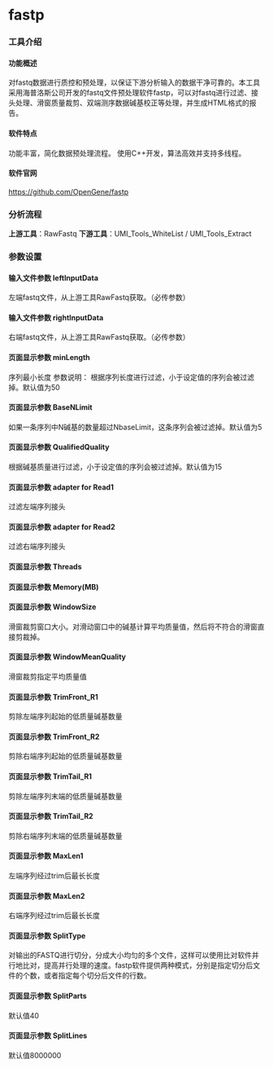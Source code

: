 # **fastp**

### **工具介绍**

#### **功能概述**
对fastq数据进行质控和预处理，以保证下游分析输入的数据干净可靠的。本工具采用海普洛斯公司开发的fastq文件预处理软件fastp，可以对fastq进行过滤、接头处理、滑窗质量裁剪、双端测序数据碱基校正等处理，并生成HTML格式的报告。

#### **软件特点**
功能丰富，简化数据预处理流程。
使用C++开发，算法高效并支持多线程。

#### **软件官网**
https://github.com/OpenGene/fastp

### **分析流程**
**上游工具**：RawFastq
**下游工具**：UMI_Tools_WhiteList / UMI_Tools_Extract

### **参数设置**


#### **输入文件参数 leftInputData**
左端fastq文件，从上游工具RawFastq获取。（必传参数）

#### **输入文件参数 rightInputData**
右端fastq文件，从上游工具RawFastq获取。（必传参数）

#### **页面显示参数 minLength**
序列最小长度
参数说明：
根据序列长度进行过滤，小于设定值的序列会被过滤掉。默认值为50

#### **页面显示参数 BaseNLimit**
如果一条序列中N碱基的数量超过NbaseLimit，这条序列会被过滤掉。默认值为5

#### **页面显示参数 QualifiedQuality**
根据碱基质量进行过滤，小于设定值的序列会被过滤掉。默认值为15

#### **页面显示参数 adapter for Read1**
过滤左端序列接头

#### **页面显示参数 adapter for Read2**
过滤右端序列接头

#### **页面显示参数 Threads**

#### **页面显示参数 Memory(MB)**

#### **页面显示参数 WindowSize**
滑窗裁剪窗口大小。对滑动窗口中的碱基计算平均质量值，然后将不符合的滑窗直接剪裁掉。

#### **页面显示参数 WindowMeanQuality**
滑窗裁剪指定平均质量值

#### **页面显示参数 TrimFront_R1**
剪除左端序列起始的低质量碱基数量

#### **页面显示参数 TrimFront_R2**
剪除右端序列起始的低质量碱基数量

#### **页面显示参数 TrimTail_R1**
剪除左端序列末端的低质量碱基数量

#### **页面显示参数 TrimTail_R2**
剪除右端序列末端的低质量碱基数量

#### **页面显示参数 MaxLen1**
左端序列经过trim后最长长度

#### **页面显示参数 MaxLen2**
右端序列经过trim后最长长度


#### **页面显示参数 SplitType**
对输出的FASTQ进行切分，分成大小均匀的多个文件，这样可以使用比对软件并行地比对，提高并行处理的速度。fastp软件提供两种模式，分别是指定切分后文件的个数，或者指定每个切分后文件的行数。

#### **页面显示参数 SplitParts**
默认值40

#### **页面显示参数 SplitLines**
默认值8000000
